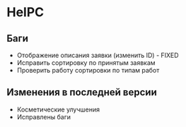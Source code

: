 # HelPC

## Баги
* Отображение описания заявки (изменить ID) - FIXED
* Исправить сортировку по принятым заявкам
* Проверить работу сортировки по типам работ

## Изменения в последней версии
* Косметические улучшения
* Исправлены баги
